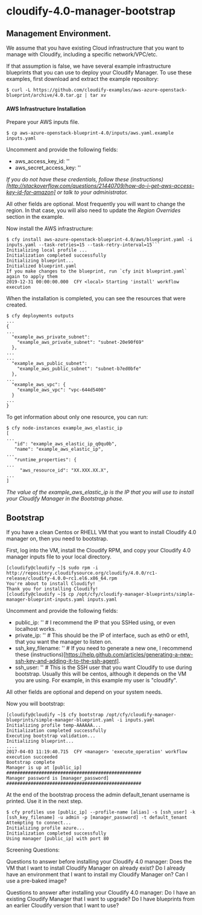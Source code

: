 # cloudify-4.0-manager-bootstrap

## Management Environment.

We assume that you have existing Cloud infrastructure that you want to manage with Cloudify, including a specific network/VPC/etc.

If that assumption is false, we have several example infrastructure blueprints that you can use to deploy your Cloudify Manager. To use these examples, first download and extract the example repository:

```shell
$ curl -L https://github.com/cloudify-examples/aws-azure-openstack-blueprint/archive/4.0.tar.gz | tar xv
```

#### AWS Infrastructure Installation

Prepare your AWS inputs file.

```shell
$ cp aws-azure-openstack-blueprint-4.0/inputs/aws.yaml.example inputs.yaml
```

Uncomment and provide the following fields:

- aws_access_key_id: ''
- aws_secret_access_key: ''

_If you do not have these credentials, follow these (instructions)[http://stackoverflow.com/questions/21440709/how-do-i-get-aws-access-key-id-for-amazon] or talk to your administrator._

All other fields are optional. Most frequently you will want to change the region. In that case, you will also need to update the *Region Overrides* section in the example.

Now install the AWS infrastructure:

```shell
$ cfy install aws-azure-openstack-blueprint-4.0/aws/blueprint.yaml -i inputs.yaml --task-retries=15 --task-retry-interval=15```
Initializing local profile ...
Initialization completed successfully
Initializing blueprint...
Initialized blueprint.yaml
If you make changes to the blueprint, run `cfy init blueprint.yaml` again to apply them
2019-12-31 00:00:00.000  CFY <local> Starting 'install' workflow execution
```

When the installation is completed, you can see the resources that were created.

```shell
$ cfy deployments outputs
...
{
...
  "example_aws_private_subnet":
    "example_aws_private_subnet": "subnet-20e90f69"
  },
...
...
  "example_aws_public_subnet":
    "example_aws_public_subnet": "subnet-b7ed0bfe"
  },
...
  "example_aws_vpc": {
    "example_aws_vpc": "vpc-644d5400"
  }
...
}
```

To get information about only one resource, you can run:

```shell
$ cfy node-instances example_aws_elastic_ip
[
...
   "id": "example_aws_elastic_ip_q0qu0b",
   "name": "example_aws_elastic_ip",
...
   "runtime_properties": {
...
     "aws_resource_id": "XX.XXX.XX.X",
...
]
```

*The value of the _example_aws_elastic_ip_ is the IP that you will use to install your Cloudify Manager in the Bootstrap phase.*


## Bootstrap

If you have a clean Centos or RHELL VM that you want to install Cloudify 4.0 manager on, then you need to bootstrap.

First, log into the VM, install the Cloudify RPM, and copy your Cloudify 4.0 manager inputs file to your local directory.

```shell
[cloudify@cloudify ~]$ sudo rpm -i http://repository.cloudifysource.org/cloudify/4.0.0/rc1-release/cloudify-4.0.0~rc1.el6.x86_64.rpm
You're about to install Cloudify!
Thank you for installing Cloudify!
[cloudify@cloudify ~]$ cp /opt/cfy/cloudify-manager-blueprints/simple-manager-blueprint-inputs.yaml inputs.yaml
```

Uncomment and provide the following fields:

- public_ip: '' # I recommend the IP that you SSHed using, or even localhost works.
- private_ip: '' # This should be the IP of interface, such as eth0 or eth1, that you want the manager to listen on.
- ssh_key_filename: '' # If you need to generate a new one, I recommend these (instructions)[https://help.github.com/articles/generating-a-new-ssh-key-and-adding-it-to-the-ssh-agent].
- ssh_user: '' # This is the SSH user that you want Cloudify to use during bootstrap. Usually this will be centos, although it depends on the VM you are using. For example, in this example my user is "cloudify".

All other fields are optional and depend on your system needs.

Now you will bootstrap:

```shell
[cloudify@cloudify ~]$ cfy bootstrap /opt/cfy/cloudify-manager-blueprints/simple-manager-blueprint.yaml -i inputs.yaml
Initializing profile temp-AAAAAA...
Initialization completed successfully
Executing bootstrap validation...
Initializing blueprint...
....
2017-04-03 11:19:40.715  CFY <manager> 'execute_operation' workflow execution succeeded
Bootstrap complete
Manager is up at [public_ip]
##################################################
Manager password is [manager_password]
##################################################
```

At the end of the bootstrap process the admin default_tenant username is printed. Use it in the next step.

```shell
$ cfy profiles use [public_ip] --profile-name [alias] -s [ssh_user] -k [ssh_key_filename] -u admin -p [manager_password] -t default_tenant
Attempting to connect...
Initializing profile azure...
Initialization completed successfully
Using manager [public_ip] with port 80
```


















Screening Questions:

Questions to answer before installing your Cloudify 4.0 manager:
Does the VM that I want to install Cloudify Manager on already exist?
Do I already have an environment that I want to install my Cloudify Manager on?
Can I use a pre-baked image?

Questions to answer after installing your Cloudify 4.0 manager:
Do I have an existing Cloudify Manager that I want to upgrade?
Do I have blueprints from an earlier Cloudify version that I want to use?
